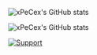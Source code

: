 ![xPeCex's GitHub stats](https://github-readme-stats.vercel.app/api?username=xpecex&theme=synthwave&show_icons=true)

![xPeCex's GitHub stats](https://github-readme-stats.vercel.app/api/top-langs/?username=xpecex&theme=synthwave&layout=compact)

[![Support](https://folhaeconomica.com.br/wp-content/uploads/2020/01/umbler-hospedagem-%C3%A9-bom.png)](https://www.umbler.com/br/seja-bem-vindo?a=9jv4d6vj)
